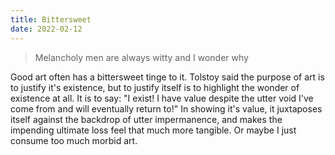 ```yaml
---
title: Bittersweet
date: 2022-02-12
---
```


> Melancholy men are always witty and I wonder why

Good art often has a bittersweet tinge to it. Tolstoy said the purpose of art is to justify it's existence, but to justify itself is to highlight the wonder of existence at all. It is to say: "I exist! I have value despite the utter void I've come from and will eventually return to!" In showing it's value, it juxtaposes itself against the backdrop of utter impermanence, and makes the impending ultimate loss feel that much more tangible. Or maybe I just consume too much morbid art.
